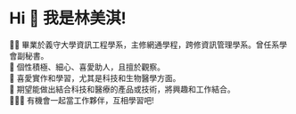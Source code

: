 # Hi 👋 我是林美淇!                                                                                                                                                               
👩‍🎓 畢業於義守大學資訊工程學系，主修網通學程，跨修資訊管理學系。曾任系學會副秘書。                                                                                                     
🧡 個性積極、細心、喜愛助人，且擅於觀察。                                                                                                                                     
🧐 喜愛實作和學習，尤其是科技和生物醫學方面。                                                                                                                                         
🙏 期望能做出結合科技和醫療的產品或技術，將興趣和工作結合。                                                                                                                             
🧑‍🤝‍🧑 有機會一起當工作夥伴，互相學習吧!                                                                                                                                          
<!--
**LinMeiChi/LinMeiChi** is a ✨ _special_ ✨ repository because its `README.md` (this file) appears on your GitHub profile.


# 我是數據分析師/資料科學家 👩💻

Here are some ideas to get you started:

- 🔭 I’m currently working on ...
- 🌱 I’m currently learning ...
- 👯 I’m looking to collaborate on ...
- 🤔 I’m looking for help with ...
- 💬 Ask me about ...
- 📫 How to reach me: ...
- 😄 Pronouns: ...
- ⚡ Fun fact: ...
-->
